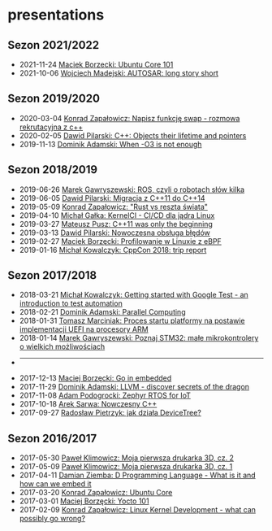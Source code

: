# presentations

## Sezon 2021/2022

* 2021-11-24 [Maciek Borzecki: Ubuntu Core 101](./2021-11-24/Ubuntu%20Core%20101.pdf)
* 2021-10-06 [Wojciech Madejski: AUTOSAR: long story short]()

## Sezon 2019/2020

* 2020-03-04 [Konrad Zapałowicz: Napisz funkcję swap - rozmowa rekrutacyjna z c++]()
* 2020-02-05 [Dawid Pilarski: C++: Objects their lifetime and pointers]()
* 2019-11-13 [Dominik Adamski: When -O3 is not enough](./2019-11-13/When_O3_is_not_enough.pdf)

## Sezon 2018/2019
* 2019-06-26 [Marek Gawryszewski: ROS, czyli o robotach słów kilka](./2019-06-26/ROS_o_robotach_slow_kilka.pdf)
* 2019-06-05 [Dawid Pilarski: Migracja z C++11 do C++14](./2019-06-05/Cpp14_migration.pdf)
* 2019-05-09 [Konrad Zapałowicz: "Rust vs reszta świata"]()
* 2019-04-10 [Michał Gałka: KernelCI - CI/CD dla jądra Linux]()
* 2019-03-27 [Mateusz Pusz: C++11 was only the beginning]()
* 2019-03-13 [Dawid Pilarski: Nowoczesna obsługa błędów](./2019-03-13/error_handling.pdf)
* 2019-02-27 [Maciek Borzęcki: Profilowanie w Linuxie z eBPF]()
* 2019-01-16 [Michał Kowalczyk: CppCon 2018: trip report](./2019-01-16/CppConReport.pdf)

## Sezon 2017/2018
* 2018-03-21 [Michał Kowalczyk: Getting started with Google Test - an introduction to test automation](./2018-03-21/)
* 2018-02-21 [Dominik Adamski: Parallel Computing](./2018-02-21/ParallelComputing.pdf)
* 2018-01-31 [Tomasz Marciniak: Proces startu platformy na postawie implementacji UEFI na procesory ARM](./2018-01-31/UefiBeagle.pdf)
* 2018-01-14 [Marek Gawryszewski: Poznaj STM32: małe mikrokontrolery o wielkich możliwościach]()
* ----------
* 2017-12-13 [Maciej Borzęcki: Go in embedded](./2017-12-13/README.md)
* 2017-11-29 [Dominik Adamski: LLVM - discover secrets of the dragon](./2017-11-29/llvm_presentation.pdf)
* 2017-11-08 [Adam Podogrocki: Zephyr RTOS for IoT](./2017-11-08/Zephyr_RTOS.pdf)
* 2017-10-18 [Arek Sarwa: Nowczesny C++](./2017-10-18/ModernCpp.pdf)
* 2017-09-27 [Radosław Pietrzyk: jak działa DeviceTree?](./2017-09-27/DeviceTreeInLinux.pdf)

## Sezon 2016/2017
* 2017-05-30 [Paweł Klimowicz: Moja pierwsza drukarka 3D, cz. 2]()
* 2017-05-09 [Paweł Klimowicz: Moja pierwsza drukarka 3D, cz. 1]()
* 2017-04-11 [Damian Ziemba: D Programming Language - What is it and how can we embed it](./2017-04-11/prezentacja/cehug_prez.pdf)
* 2017-03-20 [Konrad Zapałowicz: Ubuntu Core]()
* 2017-03-01 [Maciej Borzęcki: Yocto 101](./2017-03-01/Yocto_101.pdf)
* 2017-02-09 [Konrad Zapałowicz: Linux Kernel Development - what can possibly go wrong?](./2017-02-09/Linux_Kernel_Development_what_can_possibly_go_wrong.pdf)
